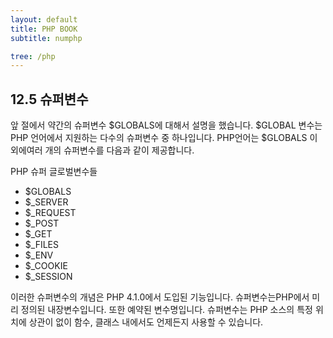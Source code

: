 ```yaml
---
layout: default
title: PHP BOOK
subtitle: numphp

tree: /php
---
```


## 12.5 슈퍼변수
앞 절에서 약간의 슈퍼변수 $GLOBALS에 대해서 설명을 했습니다. $GLOBAL 변수는 PHP 언어에서 지원하는 다수의 슈퍼변수 중 하나입니다. 
PHP언어는 $GLOBALS 이외에여러 개의 슈퍼변수를 다음과 같이 제공합니다.

PHP 슈퍼 글로벌변수들

* $GLOBALS
* $_SERVER
* $_REQUEST
* $_POST
* $_GET
* $_FILES
* $_ENV
* $_COOKIE
* $_SESSION

이러한 슈퍼변수의 개념은 PHP 4.1.0에서 도입된 기능입니다.
슈퍼변수는PHP에서 미리 정의된 내장변수입니다. 또한 예약된 변수명입니다. 슈퍼변수는 PHP 소스의 특정 위치에 상관이 없이 함수, 클래스 내에서도 언제든지 사용할 수 있습니다.